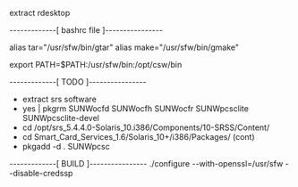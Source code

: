 extract rdesktop

-------------[ bashrc file ]----------------


alias tar="/usr/sfw/bin/gtar"
alias make="/usr/sfw/bin/gmake"


export PATH=$PATH:/usr/sfw/bin:/opt/csw/bin



-------------[     TODO    ]----------------


- extract srs software
- yes | pkgrm  SUNWocfd SUNWocfh SUNWocfr SUNWpcsclite SUNWpcsclite-devel
- cd /opt/srs_5.4.4.0-Solaris_10.i386/Components/10-SRSS/Content/
- cd Smart_Card_Services_1.6/Solaris_10+/i386/Packages/ (cont)
- pkgadd -d . SUNWpcsc



-------------[    BUILD    ]----------------
./configure  --with-openssl=/usr/sfw --disable-credssp 
